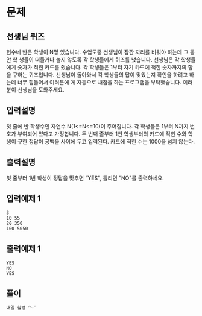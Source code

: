 # 문제

## 선생님 퀴즈

현수네 반은 학생이 N명 있습니다. 수업도중 선생님이 잠깐 자리를 비워야 하는데 그 동안 학
생들이 떠들거나 놀지 않도록 각 학생들에게 퀴즈를 냈습니다.
선생님은 각 학생들에게 숫자가 적힌 카드를 줬습니다. 각 학생들은 1부터 자기 카드에 적힌 
숫자까지의 합을 구하는 퀴즈입니다. 
선생님이 돌아와서 각 학생들의 답이 맞았는지 확인을 하려고 하는데 너무 힘들어서 여러분에
게 자동으로 채점을 하는 프로그램을 부탁했습니다. 여러분이 선생님을 도와주세요.

## 입력설명

첫 줄에 반 학생수인 자연수 N(1<=N<=10)이 주어집니다.
각 학생들은 1부터 N까지 번호가 부여되어 있다고 가정합니다.
두 번째 줄부터 1번 학생부터의 카드에 적힌 수와 학생이 구한 정답이 공백을 사이에 두고 
입력된다. 카드에 적힌 수는 1000을 넘지 않는다.

## 출력설명

첫 줄부터 1번 학생이 정답을 맞추면 “YES", 틀리면 ”NO"를 출력하세요.


## 입력예제 1

```
3
10 55
20 350
100 5050

```



## 출력예제 1

```
YES
NO
YES

```



## 풀이


```c++
내일 할랭 ^~^
```
